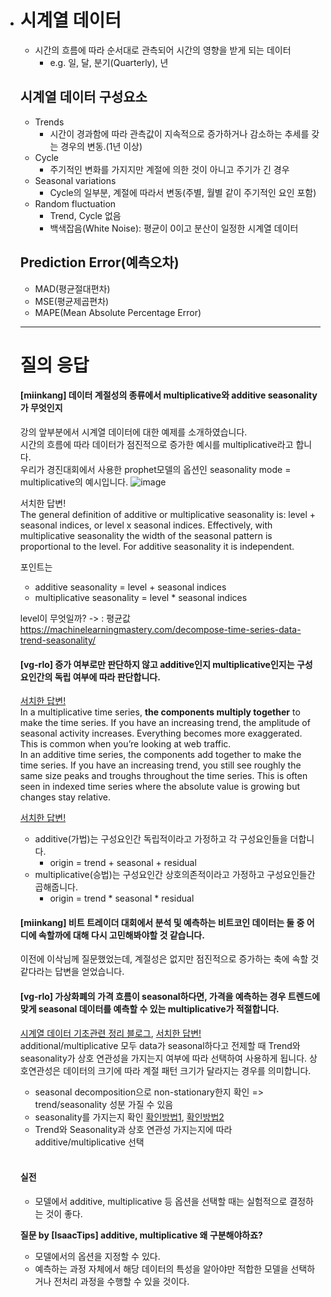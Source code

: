 - # 시계열 데이터 
  * 시간의 흐름에 따라 순서대로 관측되어 시간의 영향을 받게 되는 데이터 
      - e.g. 일, 달, 분기(Quarterly), 년

  ## 시계열 데이터 구성요소
  * Trends
      - 시간이 경과함에 따라 관측값이 지속적으로 증가하거나 감소하는 추세를 갖는 경우의 변동.(1년 이상)
  * Cycle
      - 주기적인 변화를 가지지만 계절에 의한 것이 아니고 주기가 긴 경우
  * Seasonal variations
      - Cycle의 일부분, 계절에 따라서 변동(주별, 월별 같이 주기적인 요인 포함)
  * Random fluctuation
      - Trend, Cycle 없음
      - 백색잡음(White Noise): 평균이 0이고 분산이 일정한 시계열 데이터

  ## Prediction Error(예측오차) 
  * MAD(평균절대편차)
  * MSE(평균제곱편차)
  * MAPE(Mean Absolute Percentage Error)

  ---
  # 질의 응답
  #### [miinkang] 데이터 계절성의 종류에서 multiplicative와 additive seasonality가 무엇인지   
  강의 앞부분에서 시계열 데이터에 대한 예제를 소개하였습니다.    
  시간의 흐름에 따라 데이터가 점진적으로 증가한 예시를 multiplicative라고 합니다.    
  우리가 경진대회에서 사용한 prophet모델의 옵션인 seasonality mode = multiplicative의 예시입니다.
  ![image](https://user-images.githubusercontent.com/68461606/114884130-7b614580-9e40-11eb-8dc8-7614544af5de.png)   

  서치한 답변!  
  The general definition of additive or multiplicative seasonality is: level + seasonal indices, or level x seasonal indices. Effectively, with multiplicative seasonality the width of the seasonal pattern is proportional to the level. For additive seasonality it is independent.    

  포인트는   
  - additive seasonality = level + seasonal indices
  - multiplicative seasonality = level * seasonal indices

  level이 무엇일까? -> : 평균값 
  https://machinelearningmastery.com/decompose-time-series-data-trend-seasonality/      


  #### [vg-rlo] 증가 여부로만 판단하지 않고 additive인지 multiplicative인지는 구성요인간의 독립 여부에 따라 판단합니다. 
  [서치한 답변!](https://www.r-bloggers.com/2017/02/is-my-time-series-additive-or-multiplicative/)    
  In a multiplicative time series, **the components multiply together** to make the time series. If you have an increasing trend, the amplitude of seasonal activity increases. Everything becomes more exaggerated. This is common when you’re looking at web traffic.    
  In an additive time series, the components add together to make the time series. If you have an increasing trend, you still see roughly the same size peaks and troughs throughout the time series. This is often seen in indexed time series where the absolute value is growing but changes stay relative.    
      
  [서치한 답변!](https://blog.naver.com/lcs5382/222146079975)    
  - additive(가법)는 구성요인간 독립적이라고 가정하고 각 구성요인들을 더합니다. 
  	* origin = trend + seasonal + residual 	
  - multiplicative(승법)는 구성요인간 상호의존적이라고 가정하고 구성요인들간 곱해줍니다. 
  	* origin = trend * seasonal * residual

  #### \[miinkang] 비트 트레이더 대회에서 분석 및 예측하는 비트코인 데이터는 둘 중 어디에 속할까에 대해 다시 고민해봐야할 것 같습니다. 
  이전에 이삭님께 질문했었는데, 계절성은 없지만 점진적으로 증가하는 축에 속할 것 같다라는 답변을 얻었습니다.    

  #### \[vg-rlo] 가상화폐의 가격 흐름이 seasonal하다면, 가격을 예측하는 경우 트렌드에 맞게 seasonal 데이터를 예측할 수 있는 multiplicative가 적절합니다.
  [시계열 데이터 기초관련 정리 블로그](https://be-favorite.tistory.com/62), [서치한 답변!](https://dodonam.tistory.com/89)   
  additional/multiplicative 모두 data가 seasonal하다고 전제할 때 Trend와 seasonality가 상호 연관성을 가지는지 여부에 따라 선택하여 사용하게 됩니다. 상호연관성은 데이터의 크기에 따라 계절 패턴 크기가 달라지는 경우를 의미합니다.

  * seasonal decomposition으로 non-stationary한지 확인 => trend/seasonality 성분 가질 수 있음 
  * seasonality를 가지는지 확인 [확인방법1](https://danielykim.github.io/articles/2016/11/23/ESH-06-04-04-03/), [확인방법2](https://statkclee.github.io/statistics/stat-forecast-automation.html)
  * Trend와 Seasonality과 상호 연관성 가지는지에 따라 additive/multiplicative 선택

  <br>

  #### 실전
  - 모델에서 additive, multiplicative 등 옵션을 선택할 때는 실험적으로 결정하는 것이 좋다.    

  **질문 by \[IsaacTips] additive, multiplicative 왜 구분해야하죠?**  
  - 모델에서의 옵션을 지정할 수 있다.
  - 예측하는 과정 자체에서 해당 데이터의 특성을 알아야만 적합한 모델을 선택하거나 전처리 과정을 수행할 수 있을 것이다. 
